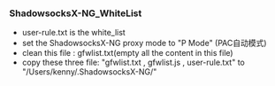 ### ShadowsocksX-NG_WhiteList

- user-rule.txt is the white_list
- set the ShadowsocksX-NG proxy mode to "P Mode" (PAC自动模式)
- clean this file : gfwlist.txt(empty all the content in this file)
- copy these three file: "gfwlist.txt , gfwlist.js , user-rule.txt" to "/Users/kenny/.ShadowsocksX-NG/"